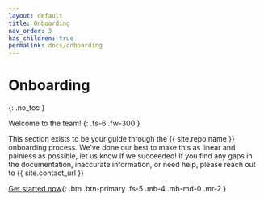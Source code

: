 ```yaml
---
layout: default
title: Onboarding
nav_order: 3
has_children: true
permalink: docs/onboarding
---
```


# Onboarding
{: .no_toc }

Welcome to the team! 
{: .fs-6 .fw-300 }

This section exists to be your guide through the {{ site.repo.name }} onboarding process.  We've done our best to make this as linear and painless as possible, let us know if we succeeded!  If you find any gaps in the documentation, inaccurate information, or need help, please reach out to {{ site.contact_url }}

[Get started now](team){: .btn .btn-primary .fs-5 .mb-4 .mb-md-0 .mr-2 } 
